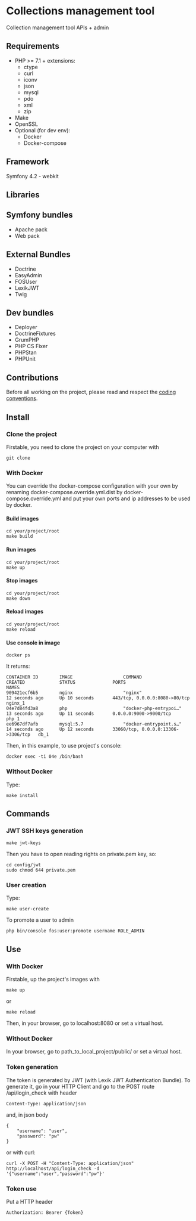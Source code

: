 # Collections management tool

Collection management tool APIs + admin

## Requirements

* PHP >= 7.1 + extensions:
    * ctype
    * curl
    * iconv
    * json
    * mysql
    * pdo
    * xml
    * zip
* Make
* OpenSSL
* Optional (for dev env):
    * Docker
    * Docker-compose
    
## Framework

Symfony 4.2 - webkit

## Libraries

## Symfony bundles

* Apache pack
* Web pack

## External Bundles

* Doctrine
* EasyAdmin
* FOSUser
* LexikJWT
* Twig

## Dev bundles

* Deployer
* DoctrineFixtures
* GrumPHP
* PHP CS Fixer
* PHPStan
* PHPUnit

## Contributions

Before all working on the project, please read and respect the [coding conventions](CONVENTIONS.md).

## Install
### Clone the project

Firstable, you need to clone the project on your computer with 

    git clone 

### With Docker

You can override the docker-compose configuration with your own by renaming docker-compose.override.yml.dist by docker-compose.override.yml
and put your own ports and ip addresses to be used by docker.

#### Build images

    cd your/project/root
    make build
    
#### Run images

    cd your/project/root
    make up
    
#### Stop images

    cd your/project/root
    make down
    
#### Reload images

    cd your/project/root
    make reload
    
#### Use console in image
    
    docker ps
    
It returns:  
    
    CONTAINER ID        IMAGE                   COMMAND                  CREATED             STATUS              PORTS                                NAMES
    909421ecf6b5        nginx                   "nginx"                  12 seconds ago      Up 10 seconds       443/tcp, 0.0.0.0:8080->80/tcp        nginx_1
    04e7d84fd3a8        php                     "docker-php-entrypoi…"   13 seconds ago      Up 11 seconds       0.0.0.0:9000->9000/tcp               php_1
    ee6967df7afb        mysql:5.7               "docker-entrypoint.s…"   14 seconds ago      Up 12 seconds       33060/tcp, 0.0.0.0:13306->3306/tcp   db_1

Then, in this example, to use project's console:

    docker exec -ti 04e /bin/bash

### Without Docker

Type: 

    make install
   
## Commands
### JWT SSH keys generation

    make jwt-keys
    
Then you have to open reading rights on private.pem key, so:

    cd config/jwt
    sudo chmod 644 private.pem

### User creation

Type:

    make user-create
    
To promote a user to admin

    php bin/console fos:user:promote username ROLE_ADMIN

## Use
### With Docker

Firstable, up the project's images with

    make up
    
or

    make reload

Then, in your browser, go to localhost:8080 or set a virtual host.

### Without Docker

In your browser, go to path_to_local_project/public/ or set a virtual host.

### Token generation

The token is generated by JWT (with Lexik JWT Authentication Bundle). 
To generate it, go in your HTTP Client and go to the POST route /api/login_check with header 

    Content-Type: application/json
    
and, in json body
    
    {
        "username": "user",
        "password": "pw" 
    }
    
or with curl:

    curl -X POST -H "Content-Type: application/json" http://localhost/api/login_check -d '{"username":"user","password":"pw"}'

### Token use

Put a HTTP header 
    
    Authorization: Bearer {Token}
